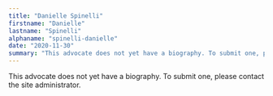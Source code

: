 ```yaml
---
title: "Danielle Spinelli"
firstname: "Danielle"
lastname: "Spinelli"
alphaname: "spinelli-danielle"
date: "2020-11-30"
summary: "This advocate does not yet have a biography. To submit one, please contact the site administrator."
---
```

This advocate does not yet have a biography. To submit one, please contact the site administrator.

